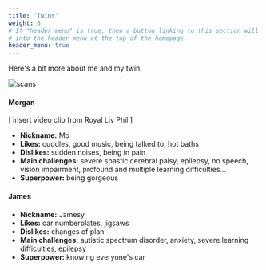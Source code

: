 ```yaml
---
title: 'Twins'
weight: 6
# If "header_menu" is true, then a button linking to this section will be placed
# into the header menu at the top of the homepage.
header_menu: true
---
```


Here's a bit more about me and my twin.

![scans](images/scans.jpg)

#### Morgan

[ insert video clip from Royal Liv Phil ]

* **Nickname:** Mo
* **Likes:** cuddles, good music, being talked to, hot baths
* **Dislikes:** sudden noises, being in pain
* **Main challenges:** severe spastic cerebral palsy, epilepsy, no speech,
  vision impairment, profound and multiple learning difficulties...
* **Superpower:** being gorgeous

#### James

* **Nickname:** Jamesy
* **Likes:** car numberplates, jigsaws
* **Dislikes:** changes of plan
* **Main challenges:** autistic spectrum disorder, anxiety, severe learning
  difficulties, epilepsy
* **Superpower:** knowing everyone's car